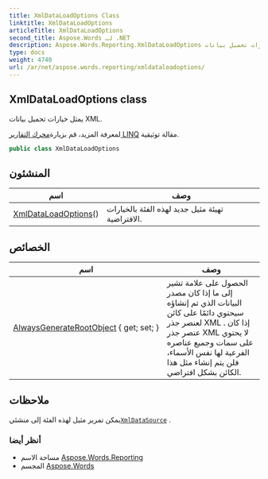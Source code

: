 ```yaml
---
title: XmlDataLoadOptions Class
linktitle: XmlDataLoadOptions
articleTitle: XmlDataLoadOptions
second_title: Aspose.Words لـ .NET
description: Aspose.Words.Reporting.XmlDataLoadOptions فصل. يمثل خيارات تحميل بيانات XML في C#.
type: docs
weight: 4740
url: /ar/net/aspose.words.reporting/xmldataloadoptions/
---
```

## XmlDataLoadOptions class

يمثل خيارات تحميل بيانات XML.

لمعرفة المزيد، قم بزيارة[محرك التقارير LINQ](https://docs.aspose.com/words/net/linq-reporting-engine/) مقالة توثيقية.

```csharp
public class XmlDataLoadOptions
```

## المنشئون

| اسم | وصف |
| --- | --- |
| [XmlDataLoadOptions](xmldataloadoptions/)() | تهيئة مثيل جديد لهذه الفئة بالخيارات الافتراضية. |

## الخصائص

| اسم | وصف |
| --- | --- |
| [AlwaysGenerateRootObject](../../aspose.words.reporting/xmldataloadoptions/alwaysgeneraterootobject/) { get; set; } | الحصول على علامة تشير إلى ما إذا كان مصدر البيانات الذي تم إنشاؤه سيحتوي دائمًا على كائن لعنصر جذر XML . إذا كان عنصر جذر XML لا يحتوي على سمات وجميع عناصره الفرعية لها نفس الأسماء، فلن يتم إنشاء مثل هذا الكائن بشكل افتراضي. |

## ملاحظات

يمكن تمرير مثيل لهذه الفئة إلى منشئي[`XmlDataSource`](../xmldatasource/) .

### أنظر أيضا

* مساحة الاسم [Aspose.Words.Reporting](../../aspose.words.reporting/)
* المجسم [Aspose.Words](../../)
